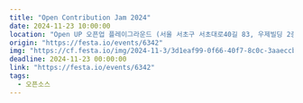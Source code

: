 ```yaml
---
title: "Open Contribution Jam 2024"
date: 2024-11-23 10:00:00 
location: "Open UP 오픈업 플레이그라운드 (서울 서초구 서초대로40길 83, 우제빌딩 2층 / 서초역 3번 출구에서 도보로 5분 거리)"
origin: "https://festa.io/events/6342"
img: "https://cf.festa.io/img/2024-11-3/3d1eaf99-0f66-40f7-8c0c-3aaeccbb4d5e.png"
deadline: 2024-11-23 00:00:00 
link: "https://festa.io/events/6342"
tags:
  - 오픈소스
---
```

